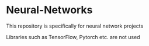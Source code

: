 # Neural-Networks
This repository is specifically for neural network projects

Libraries such as TensorFlow, Pytorch etc. are not used

